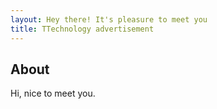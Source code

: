 ```yaml
---
layout: Hey there! It's pleasure to meet you
title: TTechnology advertisement
---
```


## About

Hi, nice to meet you.
